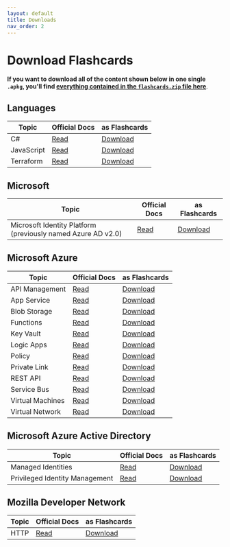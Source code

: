 ```yaml
---
layout: default
title: Downloads
nav_order: 2
---
```


# Download Flashcards

**If you want to download all of the content shown below in one single `.apkg`, you'll find [everything contained in the `flashcards.zip` file here](https://github.com/asa55/docs-as-flashcards/releases/)**.

## Languages

Topic      | Official Docs                                              | as Flashcards
---        | ---                                                        | ---
C#         | [Read](https://learn.microsoft.com/en-us/dotnet/csharp/)   | [Download](https://github.com/asa55/c-sharp-docs-as-flashcards/releases)
JavaScript | [Read](https://developer.mozilla.org/docs/Web/javascript)  | [Download](https://github.com/asa55/mdn-javascript-docs-as-flashcards/releases)
Terraform  | [Read](https://developer.hashicorp.com/terraform/language) | [Download](https://github.com/asa55/terraform-language-docs-as-flashcards/releases)

## Microsoft

Topic                                                        | Official Docs                                                                | as Flashcards
---                                                          | ---                                                                          | ---
Microsoft Identity Platform (previously named Azure AD v2.0) | [Read](https://learn.microsoft.com/azure/active-directory/develop/)          | [Download](https://github.com/asa55/microsoft-identity-platform-docs-as-flashcards/releases)

## Microsoft Azure

Topic                   | Official Docs                                                                                  | as Flashcards
---                     | ---                                                                                            | ---
API Management          | [Read](https://learn.microsoft.com/azure/api-management/)                                      | [Download](https://github.com/asa55/azure-api-management-docs-as-flashcards/releases) 
App Service             | [Read](https://learn.microsoft.com/azure/app-service/)                                         | [Download](https://github.com/asa55/azure-app-service-docs-as-flashcards/releases) 
Blob Storage            | [Read](https://learn.microsoft.com/azure/storage/blobs/)                                       | [Download](https://github.com/asa55/azure-blob-storage-docs-as-flashcards/releases) 
Functions               | [Read](https://learn.microsoft.com/azure/azure-functions/)                                     | [Download](https://github.com/asa55/azure-functions-docs-as-flashcards/releases) 
Key Vault               | [Read](https://learn.microsoft.com/azure/key-vault/general/)                                   | [Download](https://github.com/asa55/azure-key-vault-docs-as-flashcards/releases)
Logic Apps              | [Read](https://learn.microsoft.com/en-us/azure/logic-apps/)                                    | [Download](https://github.com/asa55/azure-logic-apps-docs-as-flashcards/releases)
Policy                  | [Read](https://learn.microsoft.com/azure/governance/policy/)                                   | [Download](https://github.com/asa55/azure-policy-docs-as-flashcards/releases)
Private Link            | [Read](https://learn.microsoft.com/en-us/azure/private-link/)                                  | [Download](https://github.com/asa55/azure-private-link-docs-as-flashcards/releases)
REST API                | [Read](https://learn.microsoft.com/rest/api/azure/)                                            | [Download](https://github.com/asa55/azure-rest-api-docs-as-flashcards/releases)
Service Bus             | [Read](https://learn.microsoft.com/azure/service-bus-messaging/)                               | [Download](https://github.com/asa55/azure-service-bus-docs-as-flashcards/releases)
Virtual Machines        | [Read](https://learn.microsoft.com/azure/virtual-machines/)                                    | [Download](https://github.com/asa55/azure-virtual-machines-docs-as-flashcards/releases)
Virtual Network         | [Read](https://learn.microsoft.com/azure/virtual-network/)                                     | [Download](https://github.com/asa55/azure-virtual-network-docs-as-flashcards/releases)


## Microsoft Azure Active Directory

Topic                          | Official Docs                                                                                  | as Flashcards
---                            | ---                                                                                            | ---
Managed Identities             | [Read](https://learn.microsoft.com/azure/active-directory/managed-identities-azure-resources/) | [Download](https://github.com/asa55/azure-managed-identities-docs-as-flashcards/releases)
Privileged Identity Management | [Read](https://learn.microsoft.com/azure/active-directory/privileged-identity-management/)     | [Download](https://github.com/asa55/azure-privileged-identity-management-docs-as-flashcards/releases)

## Mozilla Developer Network

Topic     | Official Docs                                         | as Flashcards
---       | ---                                                   | ---
HTTP      | [Read](https://developer.mozilla.org/docs/Web/HTTP)   | [Download](https://github.com/asa55/mdn-http-docs-as-flashcards/releases)
